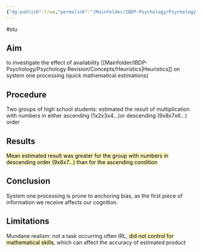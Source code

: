 ```yaml
---
{"dg-publish":true,"permalink":"/Mainfolder/IBDP-Psychology/Psychology Revision/Study/Kahneman & Tversky/"}
---
```


#stu 
## Aim
to investigate the effect of availability [[Mainfolder/IBDP-Psychology/Psychology Revision/Concepts/Heuristics\|Heuristics]] on system one processing (quick mathematical estimations)

## Procedure 
Two groups of high school students: estimated the result of multiplication with numbers in either ascending (1x2x3x4...)or descending (9x8x7x6...) order

## Results
<mark style="background: #FFF3A3A6;">Mean estimated result was greater for the group with numbers in descending order (9x8x7...) than for the ascending condition</mark>

## Conclusion
System one processing is prone to anchoring bias, as the first piece of information we receive affects our cognition.

## Limitations
Mundane realism: not a task occurring often IRL, <mark style="background: #FFF3A3A6;">did not control for mathematical skills</mark>, which can affect the accuracy of estimated product